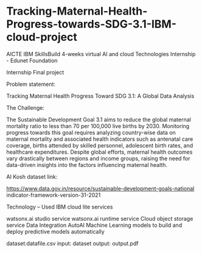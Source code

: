 # Tracking-Maternal-Health-Progress-towards-SDG-3.1-IBM-cloud-project

 AICTE IBM SkillsBuild 4-weeks virtual AI and cloud Technologies Internship - Edunet Foundation

 Internship Final project 
 
Problem statement:

Tracking Maternal Health Progress Toward SDG 3.1: A Global Data Analysis

The Challenge:

The Sustainable Development Goal 3.1 aims to reduce the global maternal mortality 
ratio to less than 70 per 100,000 live births by 2030. Monitoring progress towards this 
goal requires analyzing country-wise data on maternal mortality and associated health 
indicators such as antenatal care coverage, births attended by skilled personnel, 
adolescent birth rates, and healthcare expenditures. Despite global efforts, maternal 
health outcomes vary drastically between regions and income groups, raising the need 
for data-driven insights into the factors influencing maternal health.

AI Kosh dataset link:

https://www.data.gov.in/resource/sustainable-development-goals-national
indicator-framework-version-31-2021 

Technology – Used IBM cloud lite services

watsonx.ai studio service
watsonx.ai runtime service
Cloud object storage service
Data Integration
AutoAI
Machine Learning models to build and deploy predictive models automatically

dataset:datafile.csv
input: dataset
output: output.pdf
